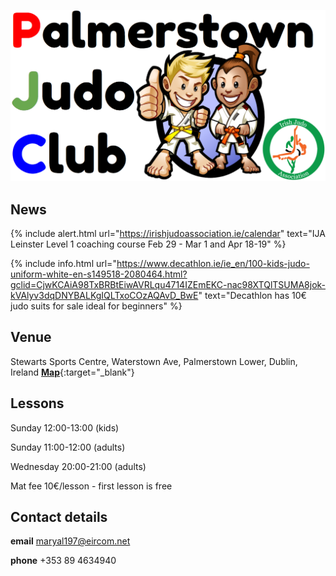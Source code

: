 [//]: # (open new tab in markdown - https://www.mydigitaltoolbox.pro/blog/markdown-kramdown-link-new-tab)
[//]: # (markdown syntax guide - https://coderwall.com/p/hcqhja/coderwall-markdown-cheat-sheet)
[//]: # (markdown cheatsheet - https://github.com/adam-p/markdown-here/wiki/Markdown-Cheatsheet)
[//]: # (jekyll guide - https://jekyllrb.com/docs)
[//]: # (jekyll cheatsheet - https://devhints.io/jekyll)
[//]: # (set up github pages website in 10 mins - https://blog.usejournal.com/set-up-your-portfolio-website-in-less-than-10-minutes-with-github-pages-d0efa8ff56fd)
[//]: # (github cheatsheet - https://help.github.com/en/github/creating-cloning-and-archiving-repositories/cloning-a-repository)
[//]: # (github simple guide - https://rogerdudler.github.io/git-guide/)
[//]: # (jekyll themes - http://jekyllthemes.org/)

![Palmerstown Judo Club logo](images/PJClogo.png)



## News



{% include alert.html url="https://irishjudoassociation.ie/calendar" text="IJA Leinster Level 1 coaching course Feb 29 - Mar 1 and Apr 18-19" %}


{% include info.html url="https://www.decathlon.ie/ie_en/100-kids-judo-uniform-white-en-s149518-2080464.html?gclid=CjwKCAiA98TxBRBtEiwAVRLqu4714IZEmEKC-nac98XTQlTSUMA8jok-kVAlyv3dqDNYBALKgIQLTxoCOzAQAvD_BwE" text="Decathlon has 10&euro; judo suits for sale ideal for beginners" %}


## Venue

Stewarts Sports Centre, Waterstown Ave, Palmerstown Lower, Dublin, Ireland [**Map**](https://goo.gl/maps/7Q4gdx6vdEPdN1jNA){:target="_blank"} 

## Lessons

Sunday    12:00-13:00 (kids)

Sunday    11:00-12:00 (adults)

Wednesday 20:00-21:00 (adults)

Mat fee 10&euro;/lesson - first lesson is free

## Contact details

**email** maryal197@eircom.net

**phone** +353 89 4634940  

